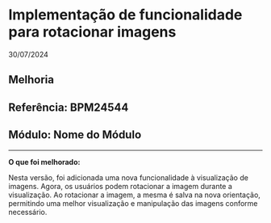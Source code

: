 # Implementação de funcionalidade para rotacionar imagens
30/07/2024
## Melhoria
## Referência: BPM24544
## Módulo: Nome do Módulo
***

**O que foi melhorado:**

Nesta versão, foi adicionada uma nova funcionalidade à visualização de imagens. Agora, os usuários podem rotacionar a imagem durante a visualização. Ao rotacionar a imagem, a mesma é salva na nova orientação, permitindo uma melhor visualização e manipulação das imagens conforme necessário.
